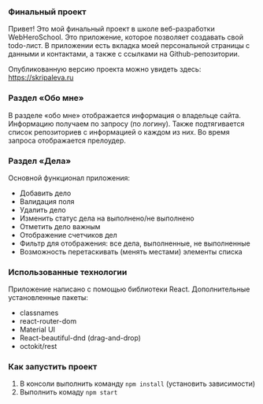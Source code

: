 ### Финальный проект ###

Привет! Это мой финальный проект в школе веб-разработки WebHeroSchool.
Это приложение, которое позволяет создавать свой todo-лист. В приложении есть вкладка моей персональной страницы с данными и контактами, а также с ссылками на Github-репозитории.

Опубликованную версию проекта можно увидеть здесь: https://skripaleva.ru

### Раздел «‎Обо мне» ###

В разделе «обо мне» отображается информация о владельце сайта.
Информацию получаем по запросу (по логину).
Также подтягивается список репозиториев с информацией о каждом из них.
Во время запроса отображается прелоудер.

### Раздел «Дела» ###

Основной функционал приложения:
- Добавить дело
- Валидация поля
- Удалить дело
- Изменить статус дела на выполнено/не выполнено
- Отметить дело важным
- Отображение счетчиков дел
- Фильтр для отображения: все дела, выполненные, не выполненные
- Возможность перетаскивать (менять местами) элементы списка


### Использованные технологии ###

Приложение написано с помощью библиотеки React. Дополнительные установленные пакеты:

- classnames
- react-router-dom
- Material UI
- React-beautiful-dnd (drag-and-drop)
- octokit/rest

### Как запустить проект ###

1. В консоли выполнить команду `npm install` (установить зависимости)
2. Выполнить комаду `npm start`
